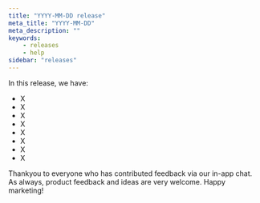 ```yaml
---
title: "YYYY-MM-DD release"
meta_title: "YYYY-MM-DD"
meta_description: ""
keywords:
    - releases
    - help
sidebar: "releases"
---
```


In this release, we have:

* X
* X
* X
* X
* X
* X
* X
* X

Thankyou to everyone who has contributed feedback via our in-app chat. As always, product feedback and ideas are very welcome. Happy marketing!